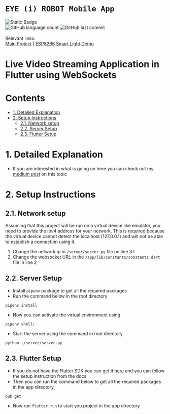 # `EYE (i) ROBOT Mobile App`

![Static Badge](https://img.shields.io/badge/mission-refining%20home%20assistants%20with%20AI-purple)
<br />
![GitHub language count](https://img.shields.io/github/languages/count/sxfrul/Video-Streaming-Using-WebSockets)
![GitHub last commit](https://img.shields.io/github/last-commit/sxfrul/Video-Streaming-Using-WebSockets)
<br /> <br />
Relevant links:
<br/>
[Main Project](https://github.com/sxfrul/EYE-I-ROBOT) |
[ESP8266 Smart Light Demo](https://github.com/sxfrul/EYE--i--ROBOT--lights_demo-)

# Live Video Streaming Application in Flutter using WebSockets <!-- omit in toc -->

# Contents <!-- omit in toc -->

- [1. Detailed Explanation](#1-detailed-explanation)
- [2. Setup Instructions](#2-setup-instructions)
  - [2.1. Network setup](#21-network-setup)
  - [2.2. Server Setup](#22-server-setup)
  - [2.3. Flutter Setup](#23-flutter-setup)

# 1. Detailed Explanation

- If you are interested in what is going on here you can check out my [medium post](https://medium.com/dscvitpune/creating-a-live-video-streaming-application-in-flutter-43e261e3a5cc) on this topic

# 2. Setup Instructions

## 2.1. Network setup

Assuming that this project will be run on a virtual device like emulator, you need to provide the ipv4 address for your network. This is required because the virtual device cannot detect the localhost (127.0.0.1) and will not be able to establish a connection using it.

1. Change the network ip in `/server/server.py` file on line 37
2. Change the websocket URL in the `/app/lib/constants/constants.dart` file in line 2

## 2.2. Server Setup

- Install `pipenv` package to get all the required packages
- Run the command below in the root directory

```
pipenv install
```

- Now you can activate the virtual environment using

```
pipenv shell;

```

- Start the server using the command in root directory

```
python ./server/server.py
```

## 2.3. Flutter Setup

- If you do not have the Flutter SDK you can get it [here](https://docs.flutter.dev/get-started/install?gclid=Cj0KCQiAveebBhD_ARIsAFaAvrEW2C-j9QMv4nmq9f-7DPnYFzanYvJUhXPT1rcTpjlb1gXwuv9oNvIaAmOoEALw_wcB&gclsrc=aw.ds) and you can follow the setup instruction from the docs
- Then you can run the command below to get all the required packages in the app directory

```
pub get
```

- Now run `flutter run` to start you project in the app directory

